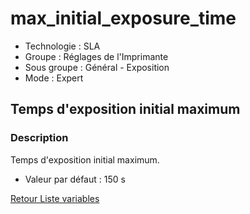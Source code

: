 # max_initial_exposure_time

* Technologie : SLA
* Groupe :  Réglages de l'Imprimante
* Sous groupe : Général - Exposition
* Mode : Expert

## Temps d'exposition initial maximum

### Description

Temps d'exposition initial maximum.

* Valeur par défaut : 150 s

[Retour Liste variables](variable_list.md)
